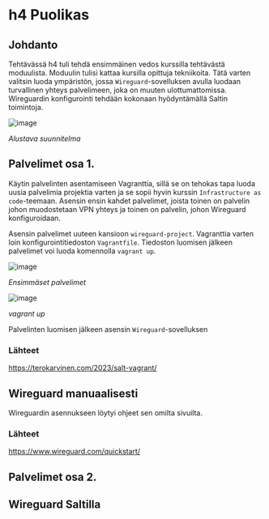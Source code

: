 # h4 Puolikas

## Johdanto

Tehtävässä h4 tuli tehdä ensimmäinen vedos kurssilla tehtävästä moduulista. Moduulin tulisi kattaa kursilla opittuja tekniikoita. Tätä varten valitsin luoda ympäristön, jossa `Wireguard`-sovelluksen avulla luodaan turvallinen yhteys palvelimeen, joka on muuten ulottumattomissa. Wireguardin konfigurointi tehdään kokonaan hyödyntämällä Saltin toimintoja.

![image](https://github.com/user-attachments/assets/9fce1332-ce2d-4c29-bb97-4a146721bff9)

_Alustava suunnitelma_

## Palvelimet osa 1.

Käytin palvelinten asentamiseen Vagranttia, sillä se on tehokas tapa luoda uusia palvelimia projektia varten ja se sopii hyvin kurssin `Infrastructure as code`-teemaan. Asensin ensin kahdet palvelimet, joista toinen on palvelin johon muodostetaan VPN yhteys ja toinen on palvelin, johon Wireguard konfiguroidaan.

Asensin palvelimet uuteen kansioon `wireguard-project`. Vagranttia varten loin konfigurointitiedoston `Vagrantfile`. Tiedoston luomisen jälkeen palvelimet voi luoda komennolla `vagrant up`.

![image](https://github.com/user-attachments/assets/eabce949-dd06-4898-bb92-629273c23fc9)

_Ensimmäset palvelimet_

![image](https://github.com/user-attachments/assets/42969de1-8994-4839-86ab-a3613e220279)

_vagrant up_

Palvelinten luomisen jälkeen asensin `Wireguard`-sovelluksen

### Lähteet

https://terokarvinen.com/2023/salt-vagrant/

## Wireguard manuaalisesti

Wireguardin asennukseen löytyi ohjeet sen omilta sivuilta. 

### Lähteet

https://www.wireguard.com/quickstart/

## Palvelimet osa 2.

## Wireguard Saltilla
